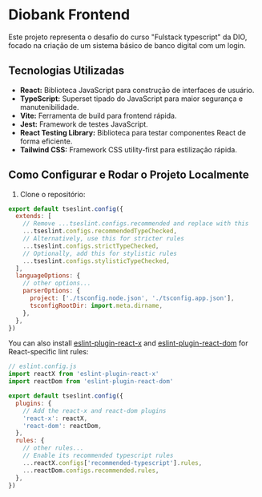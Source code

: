 # Diobank Frontend

Este projeto representa o desafio do curso "Fulstack typescript" da DIO, focado na criação de um sistema básico de banco digital com um login.

## Tecnologias Utilizadas

-   **React:** Biblioteca JavaScript para construção de interfaces de usuário.
-   **TypeScript:** Superset tipado do JavaScript para maior segurança e manutenibilidade.
-   **Vite:** Ferramenta de build para frontend rápida.
-   **Jest:** Framework de testes JavaScript.
-   **React Testing Library:** Biblioteca para testar componentes React de forma eficiente.
-   **Tailwind CSS:** Framework CSS utility-first para estilização rápida.

## Como Configurar e Rodar o Projeto Localmente

1.  Clone o repositório:


```js
export default tseslint.config({
  extends: [
    // Remove ...tseslint.configs.recommended and replace with this
    ...tseslint.configs.recommendedTypeChecked,
    // Alternatively, use this for stricter rules
    ...tseslint.configs.strictTypeChecked,
    // Optionally, add this for stylistic rules
    ...tseslint.configs.stylisticTypeChecked,
  ],
  languageOptions: {
    // other options...
    parserOptions: {
      project: ['./tsconfig.node.json', './tsconfig.app.json'],
      tsconfigRootDir: import.meta.dirname,
    },
  },
})
```

You can also install [eslint-plugin-react-x](https://github.com/Rel1cx/eslint-react/tree/main/packages/plugins/eslint-plugin-react-x) and [eslint-plugin-react-dom](https://github.com/Rel1cx/eslint-react/tree/main/packages/plugins/eslint-plugin-react-dom) for React-specific lint rules:

```js
// eslint.config.js
import reactX from 'eslint-plugin-react-x'
import reactDom from 'eslint-plugin-react-dom'

export default tseslint.config({
  plugins: {
    // Add the react-x and react-dom plugins
    'react-x': reactX,
    'react-dom': reactDom,
  },
  rules: {
    // other rules...
    // Enable its recommended typescript rules
    ...reactX.configs['recommended-typescript'].rules,
    ...reactDom.configs.recommended.rules,
  },
})
```
